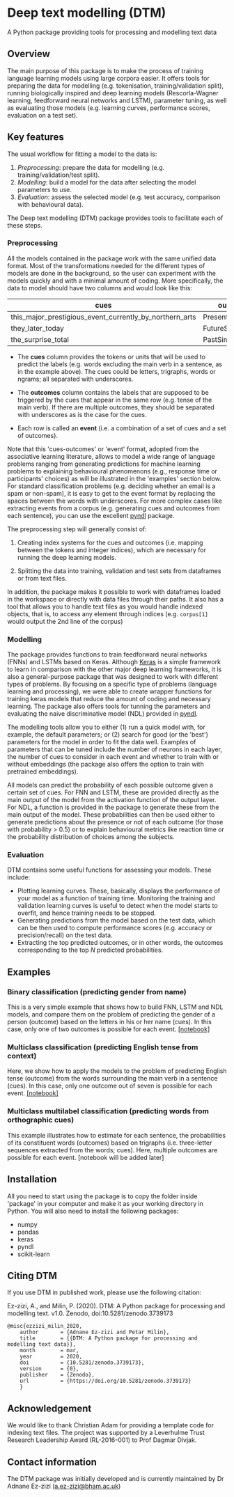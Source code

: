 # Deep text modelling (DTM)

A Python package providing tools for processing and modelling text data

## Overview

The main purpose of this package is to make the process of training language learning models using large corpora easier. It offers tools for preparing the data for modelling (e.g. tokenisation, training/validation split), running biologically inspired and deep learning models (Rescorla-Wagner learning, feedforward neural networks and LSTM), parameter tuning, as well as evaluating those models (e.g. learning curves, performance scores, evaluation on a test set).  

## Key features

The usual workflow for fitting a model to the data is:

1) *Preprocessing*: prepare the data for modelling (e.g. training/validation/test split).
2) *Modelling*: build a model for the data after selecting the model parameters to use.  
3) *Evaluation*: assess the selected model (e.g. test accuracy, comparison with behavioural data).

The Deep text modelling (DTM) package provides tools to facilitate each of these steps.

### Preprocessing

All the models contained in the package work with the same unified data format. Most of the transformations needed for the different types of models are done in the background, so the user can experiment with the models quickly and with a minimal amount of coding. More specifically, the data to model should have two columns and would look like this: 

cues | outcomes
---- | -------
this_major_prestigious_event_currently_by_northern_arts | PresentProgressive
they_later_today | FutureSimple
the_surprise_total | PastSimple

- The **cues** column provides the tokens or units that will be used to predict the labels (e.g. words excluding the main verb in a sentence, as in the example above). The cues could be letters, trigraphs, words or ngrams; all separated with underscores. 

- The **outcomes** column contains the labels that are supposed to be triggered by the cues that appear in the same row (e.g. tense of the main verb). If there are multiple outcomes, they should be separated with underscores as is the case for the cues. 

- Each row is called an **event** (i.e. a combination of a set of cues and a set of outcomes).

Note that this 'cues-outcomes' or 'event' format, adopted from the associative learning literature, allows to model a wide range of language problems ranging from generating predictions for machine learning problems to explaining behavioural phenomenons (e.g., response time or participants' choices) as will be illustrated in the 'examples' section below. For standard classification problems (e.g. deciding whether an email is a spam or non-spam), it is easy to get to the event format by replacing the spaces between the words with underscores. For more complex cases like extracting events from a corpus (e.g. generating cues and outcomes from each sentence), you can use the excellent [pyndl](https://pyndl.readthedocs.io/en/latest/index.html) package.  

The preprocessing step will generally consist of:

1) Creating index systems for the cues and outcomes (i.e. mapping between the tokens and integer indices), which are necessary for running the deep learning models. 

2) Splitting the data into training, validation and test sets from dataframes or from text files.

In addition, the package makes it possible to work with dataframes loaded in the workspace or directly with data files through their paths. It also has a tool that allows you to handle text files as you would handle indexed objects, that is, to access any element through indices (e.g. `corpus[1]` would output the 2nd line of the corpus) 

### Modelling

The package provides functions to train feedforward neural networks (FNNs) and LSTMs based on Keras. Although [Keras](https://keras.io/) is a simple framework to learn in comparison with the other major deep learning frameworks, it is also a general-purpose package that was designed to work with different types of problems. By focusing on a specific type of problems (language learning and processing), we were able to create wrapper functions for training keras models that reduce the amount of coding and necessary learning. The package also offers tools for tunning the parameters and evaluating the naive discriminative model (NDL) provided in [pyndl](https://pyndl.readthedocs.io/en/latest/index.html). 

The modelling tools allow you to either (1) run a quick model with, for example, the default parameters; or (2) search for good (or the 'best') parameters for the model in order to fit the data well. Examples of parameters that can be tuned include the number of neurons in each layer, the number of cues to consider in each event and whether to train with or without embeddings (the package also offers the option to train with pretrained embeddings).  

All models can predict the probability of each possible outcome given a certain set of cues. For FNN and LSTM, these are provided directly as the main output of the model from the activation function of the output layer. For NDL, a function is provided in the package to generate these from the main output of the model. These probabilities can then be used either to generate predictions about the presence or not of each outcome (for those with probability > 0.5) or to explain behavioural metrics like reaction time or the probability distribution of choices among the subjects.  

### Evaluation

DTM contains some useful functions for assessing your models. These include:

- Plotting learning curves. These, basically, displays the performance of your model as a function of training time. Monitoring the training and validation learning curves is useful to detect when the model starts to overfit, and hence training needs to be stopped.  
- Generating predictions from the model based on the test data, which can be then used to compute performance scores (e.g. accuracy or precision/recall) on the test data. 
- Extracting the top predicted outcomes, or in other words, the outcomes corresponding to the top *N* predicted probabilities.

## Examples

### Binary classification (predicting gender from name)

This is a very simple example that shows how to build FNN, LSTM and NDL models, and compare them on the problem of predicting the gender of a person (outcome) based on the letters in his or her name (cues). In this case, only one of two outcomes is possible for each event. [[notebook]](https://nbviewer.jupyter.org/gist/Adnane017/b4f66f33b248653808868345a0612434)

### Multiclass classification (predicting English tense from context)

Here, we show how to apply the models to the problem of predicting English tense (outcome) from the words surrounding the main verb in a sentence (cues). In this case, only one outcome out of seven is possible for each event. [[notebook]](https://nbviewer.jupyter.org/gist/Adnane017/dbdc2659b4b53756aab209237e2f407e)

### Multiclass multilabel classification (predicting words from orthographic cues)

This example illustrates how to estimate for each sentence, the probabilities of its constituent words (outcomes) based on trigraphs (i.e. three-letter sequences extracted from the words; cues). Here, multiple outcomes are possible for each event. [notebook will be added later]

## Installation

All you need to start using the package is to copy the folder inside 'package' in your computer and make it as your working directory in Python. You will also need to install the following packages:

- numpy
- pandas
- keras
- pyndl
- scikit-learn 

## Citing DTM

If you use DTM in published work, please use the following citation:

Ez-zizi, A., and Milin, P. (2020). DTM: A Python package for processing and modelling text. v1.0. Zenodo, doi:10.5281/zenodo.3739173

```
@misc{ezzizi_milin_2020,
    author       = {Adnane Ez-zizi and Petar Milin},
    title        = {{DTM: A Python package for processing and modelling text data}},
    month        = mar,
    year         = 2020,
    doi          = {10.5281/zenodo.3739173},
    version      = {0},
    publisher    = {Zenodo},
    url          = {https://doi.org/10.5281/zenodo.3739173}
    }
  ```

## Acknowledgement 

We would like to thank Christian Adam for providing a template code for indexing text files. The project was supported by a Leverhulme Trust Research Leadership Award (RL-2016-001) to Prof Dagmar Divjak.

## Contact information

The DTM package was initially developed and is currently maintained by Dr Adnane Ez-zizi (a.ez-zizi@bham.ac.uk)
